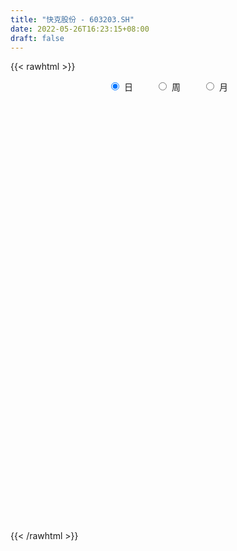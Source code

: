 ```yaml
---
title: "快克股份 - 603203.SH"
date: 2022-05-26T16:23:15+08:00
draft: false
---
```

{{< rawhtml >}}
    <div style="text-align: center">
        <label style="padding: 1rem;"><input style="margin-right: .5rem" type="radio" name="period" value="D" checked onclick="period_change(this)">日</label>
        <label style="padding: 1rem;"><input style="margin-right: .5rem" type="radio" name="period" value="W" onclick="period_change(this)">周</label>
        <label style="padding: 1rem;"><input style="margin-right: .5rem" type="radio" name="period" value="M" onclick="period_change(this)">月</label>
    </div>
    <div id="chart" style="height: 700px;"></div> 
    <script type="text/javascript">
        const D_v = [35646.74,43020.13,23420.1,25416.64,32325.96,25623.83,16822.57,18327.56,14186.04,28897.35,16927.37,15534.34,11411.3,11438.27,20160.03,19044.35,10037.14,8706.88,9158.81,7251.54,12017.68,9003.92,12038.17,9830.44,16644.86,25370.2,16771.26,28862.81,11285.28,10654.82,11119.4,11664.15,31816.64,10525.81,12949.03,12184.84,12290.04,13179.3,15357.59,25251.44,23745.34,18161.8,15719.0,20483.09,11659.14,8322.16,25629.11,24042.77,20054.89,21349.26,27657.7,32035.07,22853.81,30217.9,41169.56,35295.36,19237.62,26340.12,17100.67,16407.13,18158.69,20797.52,13387.69,13937.36,26143.95,37470.53,29410.81,28948.75,18085.44,32502.68,25505.9,18716.13,25332.1,24123.85,13142.41,115871.04,138246.2,103460.42,62777.71,59374.2,68111.28,52391.77,43114.08,42263.29,31091.36,77604.45,86319.01,60857.59,54800.92,39183.48,30981.26,34458.57,63558.51,24923.79,23673.96,16294.7,18698.24,22496.46,18358.97,12867.63,17794.6,20146.56,25937.37,15344.82,22709.04,36636.38,23441.31,27388.22,19571.7,23977.33,26022.12,25120.04,36138.27,28221.98,21222.6,23649.57,26184.56,22122.04,44903.65,31116.21,20866.33,34668.93,38426.16,23618.01,19358.83,22131.21,41211.58,52455.86,33115.12,34965.93,25469.37,30104.07,23796.64,17474.41,24275.39,32218.85,26181.44,27413.29,28900.23,18993.01,16970.96,20757.83,12941.46,20740.24,13978.63,12607.63,12367.12,11123.19,14092.93,9615.73,12983.84,12964.54,10480.08,11771.93,13923.99,12989.78,12627.1,16222.7,15870.19,8326.77,16225.6,8246.04,8082.19,13832.99,8526.2,8616.2,10765.18,12166.18,14912.08,20684.54,15714.82,12927.23,16395.46,17891.39,8708.45,8681.19,11723.99,6951.0,16018.22,16705.79,9576.2,7662.13,5921.34,8871.8,7030.69,6616.91,6265.11,6967.0,11492.74,11683.1,6490.18,8803.36,10441.26,10871.99,10652.16,6427.2,9845.83,7072.21,14748.91,14481.26,8380.24,7936.2,16247.45,14374.24,11096.86,7132.99,7730.6,5960.26,5523.4,5102.71,5727.56,10407.11,4992.56,7556.68,7305.0,7315.71,6856.2,9986.4,8026.52,10343.18,8393.02,5512.71,5936.52,8837.95,7529.8,6329.2,9113.56,6791.53,8368.66,12356.42,11005.23,9017.8,7879.81,19077.06,13953.19,8747.66,6254.52,7632.28,9273.6,5748.7,4805.8,8272.01,6096.06,5144.95,4940.26,5627.83,5494.73,6324.13,3821.0,5639.19]
const D_histogram = [0.0,0.1155035897,0.1383954439,0.0871614055,0.165206002,0.1991074482,0.205707226,0.1699314803,0.1361360006,0.2075405966,0.206949237,0.2476792774,0.2439751635,0.2791757266,0.1770734919,0.0838633564,0.0082160632,-0.0514425045,-0.0499653707,-0.0861016631,-0.1619299347,-0.2312335659,-0.2558668994,-0.2277358671,-0.1024585722,-0.049048393,0.017044994,-0.0191697915,-0.0869347482,-0.1490262424,-0.1963090009,-0.1988368539,-0.2748357577,-0.3042061222,-0.2861632155,-0.259756033,-0.2352803225,-0.2293546196,-0.204211113,-0.0574703266,0.1170805661,0.2147677053,0.2484568863,0.1988577562,0.1674868578,0.1302967173,0.2455505311,0.3399854256,0.3180050704,0.2802830616,0.2519020632,0.1217994439,0.1501859757,0.2160914598,0.3392181274,0.3722814196,0.3718400613,0.2564004861,0.155397834,0.1111423434,0.0311311907,-0.0824837948,-0.1574102918,-0.1948665799,-0.1458028256,-0.2847040898,-0.4498867145,-0.5471907911,-0.5643312546,-0.4103411072,-0.2915202231,-0.1709509802,-0.139456023,-0.0751413658,0.164173455,0.4064435593,0.7205405514,0.945401356,0.9044680835,0.8457197133,0.8784273909,0.7413794199,0.5768167378,0.4469926983,0.3332417914,0.4702558771,0.3426518275,0.0550984995,-0.2067167624,-0.4152296062,-0.5337841822,-0.5668252242,-0.6925773976,-0.7374422406,-0.832874948,-0.8273807847,-0.7806423947,-0.7157437271,-0.7050509839,-0.6334750756,-0.5158362623,-0.4285622524,-0.3128644499,-0.2044866292,-0.0822995737,0.0850830075,0.1607821405,0.2665785718,0.3059518931,0.2734895597,0.2417527854,0.2166888813,0.1289806927,0.0382209472,-0.0287209633,-0.0178092226,0.028604725,0.0711599408,0.1969719516,0.2268864592,0.2354522863,0.3145289888,0.3148756573,0.2664163808,0.2090830577,0.1493547959,0.2006824589,0.3025153314,0.337440537,0.3565473298,0.3779650808,0.2744026384,0.1911204931,0.1136308277,0.1252615348,0.0176337454,-0.0053405537,-0.1386887348,-0.2777511511,-0.3365291866,-0.3162493788,-0.356526333,-0.3814191579,-0.4174696131,-0.4525667196,-0.3974029234,-0.4006086227,-0.426554542,-0.4184725408,-0.3859796798,-0.3715571772,-0.3594355496,-0.3166634435,-0.2498188892,-0.1401884263,-0.0908546868,0.0057373541,0.1026226796,0.1484303255,0.1518257365,0.1868261965,0.190235891,0.1764236611,0.2102130913,0.197559414,0.1323966099,0.1280573681,0.1209334536,0.0164354801,-0.1353578743,-0.3123583505,-0.3541305399,-0.3540960747,-0.2721695675,-0.2338483675,-0.2134849994,-0.1181661355,-0.0399444942,0.0854546071,0.1615412697,0.1755596585,0.1769814481,0.1955570898,0.1979378881,0.1723613573,0.1442495178,0.1252661408,0.0744233421,0.1056628683,0.0869159953,0.0797429168,0.0844855793,0.068814024,0.0129321482,-0.0544038294,-0.1029289732,-0.1987886205,-0.2505535167,-0.3511680935,-0.4169755107,-0.4087031218,-0.4294441007,-0.5435234033,-0.5723165331,-0.4835751761,-0.4261853682,-0.3490017284,-0.2811694691,-0.2265807474,-0.1998687954,-0.1941269124,-0.1669256684,-0.1553993615,-0.1054464186,-0.0542083391,0.0003782192,0.0101669715,-0.0418441736,-0.0767997545,-0.1379865417,-0.1195569165,-0.093400365,-0.0450518946,0.0396631053,0.0877574498,0.096137589,0.131935877,0.0997790524,0.0405274631,-0.1354393426,-0.2544124358,-0.2268235586,-0.0432077384,0.0570062657,0.1965651638,0.2892030956,0.3558509617,0.4312600361,0.4912700528,0.5150265283,0.5187461961,0.5359714579,0.5295428984,0.5016750524,0.4555815235,0.4090150758,0.3611083672,0.2585285513,0.2011355223,0.1624895486]
const D_fast = [0.0,0.1443794872,0.2018702024,0.1724265154,0.2917726123,0.3754509205,0.4334775048,0.4401846292,0.4404231497,0.5637128948,0.6148588445,0.7175087042,0.7747983812,0.8797928759,0.8219590142,0.7497147178,0.6761214404,0.6036022466,0.5925880377,0.5349263295,0.4186155743,0.2915035516,0.2029034933,0.1741005588,0.2737632106,0.3149112916,0.3852659271,0.3442586937,0.25476005,0.1554119952,0.0590519865,0.00681492,-0.1378929232,-0.2433148183,-0.2968127154,-0.3353445412,-0.3696889113,-0.4211018633,-0.4470111349,-0.3146379303,-0.1108168961,0.0405621695,0.1363655721,0.1364808811,0.1469816971,0.142365736,0.3190071825,0.4984384334,0.5559593459,0.5883081024,0.6229026198,0.5232498615,0.5891828872,0.7091112362,0.9170424358,1.0431760829,1.1356947399,1.0843552861,1.0222020926,1.0057321878,0.9335038329,0.7992678986,0.6849888287,0.5988158956,0.6114289435,0.4013516568,0.1236973536,-0.1104044208,-0.268627698,-0.2172228274,-0.1712819991,-0.0934505012,-0.0968195498,-0.0512902341,0.2290679504,0.5729489446,1.0671810745,1.5283922182,1.7135759665,1.8662575246,2.1185720499,2.1668689339,2.1465104363,2.1284345714,2.0979941124,2.3525721674,2.3106310746,2.0368523715,1.723357919,1.4110376736,1.159037052,0.9842897041,0.6853931812,0.4561677781,0.1525163337,-0.0488346992,-0.1972569078,-0.3112941721,-0.4768641749,-0.5636570355,-0.5749772877,-0.594843841,-0.5573621509,-0.5001059875,-0.3984938254,-0.2098404924,-0.0939458242,0.0784952501,0.1943565447,0.2302666012,0.2589680233,0.2880763394,0.232613324,0.1514088154,0.077286664,0.083746099,0.1373112279,0.1976564289,0.3727114276,0.4593475499,0.5267764486,0.6844853983,0.7635509812,0.7816957998,0.7766332413,0.7542436784,0.8557419561,1.0332036614,1.1524890013,1.2607326266,1.3766416478,1.341679865,1.306177843,1.2570958845,1.3000419753,1.1968226223,1.1725131847,1.0044928199,0.7959926158,0.6530822837,0.5942997468,0.4648912093,0.344643595,0.2042257365,0.0559869501,0.0118000154,-0.0915578395,-0.2241423944,-0.3206785283,-0.3846805873,-0.463147379,-0.5408846388,-0.5772783935,-0.5728885615,-0.4983052053,-0.4716851375,-0.373658758,-0.2511177626,-0.1682025353,-0.1268506901,-0.0451436811,0.0058249862,0.0361186715,0.1224613746,0.1591975508,0.1271338992,0.1548089994,0.1779184483,0.0775293448,-0.1081034781,-0.363193542,-0.4934983664,-0.5819879198,-0.5681038045,-0.5882446964,-0.6212525781,-0.5554752481,-0.4872397303,-0.3404769773,-0.2240049973,-0.1660966939,-0.1204295422,-0.0529646281,-0.0010993577,0.0164144508,0.0243649907,0.036698149,0.0044611857,0.062116429,0.0650985548,0.0778612055,0.1037252628,0.1052572135,0.0526083748,-0.0283285601,-0.1025859472,-0.2481427496,-0.3625460251,-0.5509526252,-0.7210039201,-0.8149073117,-0.9430093157,-1.1929694692,-1.3648417322,-1.3969941692,-1.4461507034,-1.4562174957,-1.4586776037,-1.4607340689,-1.4839893157,-1.5267791608,-1.5413093339,-1.5686328674,-1.5450415291,-1.5073555344,-1.4526744213,-1.4403439262,-1.5028161146,-1.5569716341,-1.6526550568,-1.6641146607,-1.6613082005,-1.6242227037,-1.5295919275,-1.4595582205,-1.427143684,-1.3583614269,-1.3655734883,-1.4146932118,-1.6245198532,-1.8070960553,-1.8362130678,-1.6633991822,-1.5489336116,-1.3602334226,-1.1952947169,-1.0396841103,-0.856460027,-0.673632497,-0.5211193895,-0.3877131726,-0.2364950463,-0.1105378813,-0.0129869642,0.0548148878,0.1105022091,0.1528725923,0.1149249142,0.1078157658,0.1097921792]
const D_slow = [0.0,0.0288758974,0.0634747584,0.0852651098,0.1265666103,0.1763434723,0.2277702788,0.2702531489,0.3042871491,0.3561722982,0.4079096075,0.4698294268,0.5308232177,0.6006171494,0.6448855223,0.6658513614,0.6679053772,0.6550447511,0.6425534084,0.6210279926,0.580545509,0.5227371175,0.4587703927,0.4018364259,0.3762217828,0.3639596846,0.3682209331,0.3634284852,0.3416947982,0.3044382376,0.2553609873,0.2056517739,0.1369428345,0.0608913039,-0.0106495,-0.0755885082,-0.1344085888,-0.1917472437,-0.242800022,-0.2571676036,-0.2278974621,-0.1742055358,-0.1120913142,-0.0623768752,-0.0205051607,0.0120690186,0.0734566514,0.1584530078,0.2379542754,0.3080250408,0.3710005566,0.4014504176,0.4389969115,0.4930197765,0.5778243083,0.6708946632,0.7638546786,0.8279548001,0.8668042586,0.8945898444,0.9023726421,0.8817516934,0.8423991205,0.7936824755,0.7572317691,0.6860557466,0.573584068,0.4367863702,0.2957035566,0.1931182798,0.120238224,0.077500479,0.0426364732,0.0238511317,0.0648944955,0.1665053853,0.3466405231,0.5829908622,0.809107883,1.0205378113,1.2401446591,1.425489514,1.5696936985,1.6814418731,1.7647523209,1.8823162902,1.9679792471,1.981753872,1.9300746814,1.8262672798,1.6928212343,1.5511149282,1.3779705788,1.1936100187,0.9853912817,0.7785460855,0.5833854869,0.4044495551,0.2281868091,0.0698180402,-0.0591410254,-0.1662815885,-0.244497701,-0.2956193583,-0.3161942517,-0.2949234998,-0.2547279647,-0.1880833217,-0.1115953485,-0.0432229585,0.0172152378,0.0713874582,0.1036326313,0.1131878681,0.1060076273,0.1015553216,0.1087065029,0.1264964881,0.175739476,0.2324610908,0.2913241624,0.3699564096,0.4486753239,0.5152794191,0.5675501835,0.6048888825,0.6550594972,0.73068833,0.8150484643,0.9041852968,0.998676567,1.0672772266,1.1150573499,1.1434650568,1.1747804405,1.1791888769,1.1778537384,1.1431815547,1.0737437669,0.9896114703,0.9105491256,0.8214175423,0.7260627529,0.6216953496,0.5085536697,0.4092029388,0.3090507832,0.2024121477,0.0977940125,0.0012990925,-0.0915902018,-0.1814490892,-0.2606149501,-0.3230696724,-0.3581167789,-0.3808304506,-0.3793961121,-0.3537404422,-0.3166328608,-0.2786764267,-0.2319698776,-0.1844109048,-0.1403049895,-0.0877517167,-0.0383618632,-0.0052627107,0.0267516313,0.0569849947,0.0610938647,0.0272543961,-0.0508351915,-0.1393678265,-0.2278918451,-0.295934237,-0.3543963289,-0.4077675787,-0.4373091126,-0.4472952362,-0.4259315844,-0.385546267,-0.3416563523,-0.2974109903,-0.2485217179,-0.1990372459,-0.1559469065,-0.1198845271,-0.0885679919,-0.0699621563,-0.0435464393,-0.0218174405,-0.0018817113,0.0192396835,0.0364431895,0.0396762266,0.0260752692,0.000343026,-0.0493541292,-0.1119925083,-0.1997845317,-0.3040284094,-0.4062041898,-0.513565215,-0.6494460659,-0.7925251991,-0.9134189931,-1.0199653352,-1.1072157673,-1.1775081346,-1.2341533215,-1.2841205203,-1.3326522484,-1.3743836655,-1.4132335059,-1.4395951105,-1.4531471953,-1.4530526405,-1.4505108976,-1.460971941,-1.4801718796,-1.5146685151,-1.5445577442,-1.5679078355,-1.5791708091,-1.5692550328,-1.5473156703,-1.5232812731,-1.4902973038,-1.4653525407,-1.4552206749,-1.4890805106,-1.5526836195,-1.6093895092,-1.6201914438,-1.6059398773,-1.5567985864,-1.4844978125,-1.3955350721,-1.2877200631,-1.1649025498,-1.0361459178,-0.9064593687,-0.7724665043,-0.6400807797,-0.5146620166,-0.4007666357,-0.2985128667,-0.2082357749,-0.1436036371,-0.0933197565,-0.0526973694]
const D_data = [['2021-05-17', 25.2736, 26.7411, 25.1106, 26.8716],['2021-05-18', 26.5617, 28.551, 26.3335, 28.7141],['2021-05-19', 28.1271, 27.8743, 27.3933, 28.5347],['2021-05-20', 28.3554, 26.9694, 26.8145, 28.3554],['2021-05-21', 27.1895, 28.7793, 26.896, 28.9342],['2021-05-24', 29.3337, 28.6978, 28.5347, 29.9044],['2021-05-25', 28.4613, 28.657, 28.4613, 29.2685],['2021-05-26', 28.5347, 28.2331, 28.1352, 29.1462],['2021-05-27', 28.1271, 28.2331, 28.1271, 28.8608],['2021-05-28', 28.2494, 29.8392, 28.2494, 30.1082],['2021-05-31', 29.7495, 29.35, 28.8445, 29.7495],['2021-06-01', 29.4152, 30.2223, 29.1869, 30.3691],['2021-06-02', 30.3202, 30.0348, 29.5946, 30.7034],['2021-06-03', 29.9044, 30.899, 29.7169, 31.38],['2021-06-04', 30.9398, 29.2685, 29.2114, 30.9479],['2021-06-07', 29.3011, 29.0483, 28.7956, 30.3609],['2021-06-08', 28.9261, 28.9424, 28.8201, 29.8147],['2021-06-09', 28.8527, 28.8527, 28.4777, 29.4478],['2021-06-10', 28.7304, 29.5131, 28.5429, 29.6517],['2021-06-11', 29.3908, 28.9831, 28.8201, 29.9533],['2021-06-15', 28.8608, 28.1678, 27.7194, 28.9831],['2021-06-16', 28.1597, 27.7765, 27.5972, 28.7793],['2021-06-17', 28.0456, 27.9559, 27.32, 28.4532],['2021-06-18', 28.4124, 28.494, 27.483, 28.6652],['2021-06-21', 28.4043, 30.0511, 28.2901, 30.2468],['2021-06-22', 30.1408, 29.6272, 28.9587, 30.3365],['2021-06-23', 29.62, 30.15, 28.76, 30.37],['2021-06-24', 30.0, 29.0, 28.08, 30.0],['2021-06-25', 29.1, 28.33, 28.24, 29.2],['2021-06-28', 28.32, 28.0, 27.84, 28.64],['2021-06-29', 28.0, 27.79, 27.56, 28.59],['2021-06-30', 28.1, 28.09, 27.55, 28.39],['2021-07-01', 28.21, 26.79, 26.01, 28.21],['2021-07-02', 26.68, 26.87, 26.51, 27.07],['2021-07-05', 26.9, 27.2, 26.48, 27.63],['2021-07-06', 27.28, 27.2, 26.62, 27.57],['2021-07-07', 26.9, 27.1, 26.16, 27.37],['2021-07-08', 27.4, 26.74, 26.52, 27.47],['2021-07-09', 26.69, 26.86, 26.18, 27.0],['2021-07-12', 26.8, 28.71, 26.74, 28.94],['2021-07-13', 28.62, 29.92, 28.46, 30.14],['2021-07-14', 29.88, 29.8, 29.47, 30.66],['2021-07-15', 29.89, 29.52, 28.78, 29.96],['2021-07-16', 29.37, 28.6, 28.21, 29.37],['2021-07-19', 28.2, 28.75, 28.06, 29.03],['2021-07-20', 28.71, 28.61, 28.28, 28.97],['2021-07-21', 28.54, 30.89, 28.54, 31.25],['2021-07-22', 31.22, 31.45, 30.6, 32.27],['2021-07-23', 31.11, 30.48, 30.3, 31.38],['2021-07-26', 30.38, 30.4, 29.98, 31.39],['2021-07-27', 30.25, 30.6, 30.25, 31.96],['2021-07-28', 30.3, 29.1, 28.18, 30.5],['2021-07-29', 29.43, 30.98, 29.43, 31.29],['2021-07-30', 31.1, 31.92, 30.51, 32.0],['2021-08-02', 32.5, 33.45, 31.0, 33.56],['2021-08-03', 33.2, 33.12, 32.66, 34.69],['2021-08-04', 32.9, 33.19, 32.56, 33.63],['2021-08-05', 32.19, 31.8, 31.63, 32.68],['2021-08-06', 31.62, 31.68, 31.02, 32.39],['2021-08-09', 31.47, 32.23, 31.13, 32.75],['2021-08-10', 32.15, 31.63, 31.18, 32.69],['2021-08-11', 31.6, 30.79, 30.63, 31.68],['2021-08-12', 30.8, 30.79, 30.33, 31.21],['2021-08-13', 30.79, 30.93, 30.39, 31.35],['2021-08-16', 31.01, 32.02, 30.5, 32.88],['2021-08-17', 32.02, 29.35, 29.12, 32.08],['2021-08-18', 29.2, 27.99, 27.41, 29.6],['2021-08-19', 28.0, 27.8, 27.0, 28.36],['2021-08-20', 27.9, 28.1, 27.18, 28.3],['2021-08-23', 28.15, 30.26, 28.13, 30.26],['2021-08-24', 30.84, 30.3, 29.69, 31.38],['2021-08-25', 30.0, 30.8, 29.75, 30.86],['2021-08-26', 30.74, 29.98, 29.5, 30.95],['2021-08-27', 30.0, 30.57, 29.36, 30.69],['2021-08-30', 33.63, 33.63, 33.63, 33.63],['2021-08-31', 36.0, 35.22, 34.96, 36.99],['2021-09-01', 35.3, 38.12, 35.24, 38.74],['2021-09-02', 39.43, 39.2, 37.81, 39.99],['2021-09-03', 38.2, 37.21, 36.96, 39.15],['2021-09-06', 37.06, 37.55, 36.0, 38.26],['2021-09-07', 37.95, 39.48, 37.58, 39.68],['2021-09-08', 39.0, 37.91, 37.25, 39.69],['2021-09-09', 37.99, 37.49, 36.75, 38.75],['2021-09-10', 37.26, 37.77, 36.02, 38.38],['2021-09-13', 37.8, 37.87, 37.4, 39.22],['2021-09-14', 38.5, 41.66, 37.38, 41.66],['2021-09-15', 41.59, 38.97, 38.66, 41.59],['2021-09-16', 38.3, 36.28, 36.2, 39.47],['2021-09-17', 36.28, 35.33, 34.79, 37.35],['2021-09-22', 34.98, 34.74, 34.2, 35.5],['2021-09-23', 35.04, 34.85, 34.72, 35.95],['2021-09-24', 34.86, 35.3, 34.64, 35.86],['2021-09-27', 34.97, 33.41, 32.6, 35.59],['2021-09-28', 33.03, 33.57, 33.01, 34.5],['2021-09-29', 33.8, 32.08, 32.08, 33.8],['2021-09-30', 32.5, 32.56, 32.11, 32.83],['2021-10-08', 33.38, 32.67, 32.11, 33.38],['2021-10-11', 31.5, 32.67, 31.5, 33.45],['2021-10-12', 32.01, 31.67, 31.25, 32.77],['2021-10-13', 31.76, 32.14, 31.42, 32.28],['2021-10-14', 32.16, 32.77, 31.62, 33.25],['2021-10-15', 32.79, 32.55, 32.25, 33.9],['2021-10-18', 32.37, 33.13, 32.02, 33.59],['2021-10-19', 32.87, 33.4, 32.87, 33.7],['2021-10-20', 33.23, 34.04, 33.15, 34.3],['2021-10-21', 34.5, 35.35, 34.11, 35.94],['2021-10-22', 35.33, 34.92, 34.6, 35.48],['2021-10-25', 35.38, 35.93, 34.94, 36.47],['2021-10-26', 35.73, 35.7, 35.58, 36.69],['2021-10-27', 36.11, 35.04, 34.7, 36.5],['2021-10-28', 34.88, 35.08, 34.02, 35.89],['2021-10-29', 35.2, 35.2, 33.8, 35.63],['2021-11-01', 36.03, 34.26, 34.15, 36.45],['2021-11-02', 34.1, 33.82, 33.45, 35.08],['2021-11-03', 33.9, 33.71, 32.91, 34.68],['2021-11-04', 33.49, 34.53, 33.49, 34.76],['2021-11-05', 34.51, 35.15, 33.83, 35.88],['2021-11-08', 35.21, 35.4, 34.13, 35.6],['2021-11-09', 35.5, 37.03, 35.43, 37.78],['2021-11-10', 36.8, 36.45, 35.35, 37.0],['2021-11-11', 36.35, 36.51, 35.7, 36.76],['2021-11-12', 36.55, 37.9, 35.89, 38.0],['2021-11-15', 38.01, 37.44, 36.73, 38.45],['2021-11-16', 37.4, 37.0, 36.56, 37.73],['2021-11-17', 36.04, 36.87, 36.04, 37.18],['2021-11-18', 36.98, 36.75, 36.66, 37.8],['2021-11-19', 36.75, 38.35, 36.22, 38.6],['2021-11-22', 38.5, 39.7, 38.45, 40.88],['2021-11-23', 39.5, 39.6, 39.0, 40.5],['2021-11-24', 40.09, 39.95, 39.35, 41.38],['2021-11-25', 39.91, 40.52, 39.62, 41.19],['2021-11-26', 40.69, 39.14, 39.02, 40.69],['2021-11-29', 38.5, 39.23, 38.36, 39.73],['2021-11-30', 39.28, 39.15, 38.75, 39.89],['2021-12-01', 39.21, 40.35, 38.7, 40.42],['2021-12-02', 40.14, 38.82, 38.77, 40.3],['2021-12-03', 38.82, 39.7, 38.82, 40.12],['2021-12-06', 39.7, 38.0, 37.94, 39.75],['2021-12-07', 38.11, 37.18, 36.61, 38.98],['2021-12-08', 37.03, 37.55, 36.7, 37.8],['2021-12-09', 37.65, 38.31, 37.14, 38.49],['2021-12-10', 37.82, 37.35, 37.12, 38.1],['2021-12-13', 37.27, 37.18, 36.81, 37.98],['2021-12-14', 37.19, 36.65, 36.48, 37.48],['2021-12-15', 36.73, 36.2, 36.09, 37.08],['2021-12-16', 36.2, 37.11, 36.19, 37.21],['2021-12-17', 37.16, 36.25, 36.23, 37.16],['2021-12-20', 36.0, 35.59, 35.53, 36.56],['2021-12-21', 35.73, 35.65, 35.13, 35.99],['2021-12-22', 35.57, 35.75, 35.43, 36.2],['2021-12-23', 36.2, 35.34, 35.2, 36.2],['2021-12-24', 35.35, 35.07, 35.0, 36.35],['2021-12-27', 35.0, 35.3, 33.66, 35.43],['2021-12-28', 35.25, 35.63, 35.15, 35.88],['2021-12-29', 35.65, 36.44, 35.5, 36.65],['2021-12-30', 36.44, 35.97, 35.71, 36.5],['2021-12-31', 35.97, 36.87, 35.73, 37.25],['2022-01-04', 37.06, 37.39, 36.5, 37.5],['2022-01-05', 37.0, 37.19, 36.9, 37.81],['2022-01-06', 37.15, 36.87, 36.18, 37.35],['2022-01-07', 36.85, 37.47, 36.85, 37.95],['2022-01-10', 37.69, 37.3, 36.56, 37.72],['2022-01-11', 37.48, 37.18, 37.0, 37.69],['2022-01-12', 37.0, 37.97, 36.95, 38.14],['2022-01-13', 38.05, 37.6, 37.59, 38.25],['2022-01-14', 37.48, 36.86, 36.86, 37.82],['2022-01-17', 36.79, 37.54, 36.7, 37.94],['2022-01-18', 37.53, 37.58, 37.01, 38.01],['2022-01-19', 37.4, 36.12, 35.83, 37.57],['2022-01-20', 36.11, 34.79, 34.51, 36.95],['2022-01-21', 34.7, 33.4, 33.23, 34.94],['2022-01-24', 32.99, 34.22, 32.1, 34.4],['2022-01-25', 34.05, 34.32, 33.86, 34.99],['2022-01-26', 34.03, 35.28, 34.03, 35.96],['2022-01-27', 35.46, 34.81, 34.8, 35.53],['2022-01-28', 34.83, 34.51, 34.0, 35.18],['2022-02-07', 35.14, 35.57, 35.02, 36.12],['2022-02-08', 35.58, 35.7, 35.0, 35.77],['2022-02-09', 35.4, 36.8, 35.21, 37.1],['2022-02-10', 36.76, 36.77, 36.48, 37.69],['2022-02-11', 36.97, 36.32, 36.31, 36.98],['2022-02-14', 36.17, 36.3, 35.86, 36.75],['2022-02-15', 36.28, 36.68, 36.01, 36.83],['2022-02-16', 36.7, 36.66, 36.49, 37.45],['2022-02-17', 36.48, 36.37, 36.2, 36.99],['2022-02-18', 36.48, 36.3, 36.01, 36.55],['2022-02-21', 36.25, 36.38, 35.81, 36.47],['2022-02-22', 36.38, 35.86, 35.76, 36.38],['2022-02-23', 35.99, 36.9, 35.77, 37.33],['2022-02-24', 36.84, 36.38, 35.81, 37.4],['2022-02-25', 36.38, 36.52, 36.27, 36.9],['2022-02-28', 36.3, 36.73, 35.98, 36.88],['2022-03-01', 36.7, 36.51, 36.02, 36.97],['2022-03-02', 36.25, 35.85, 35.8, 36.56],['2022-03-03', 36.05, 35.36, 35.02, 36.25],['2022-03-04', 35.35, 35.22, 35.09, 35.56],['2022-03-07', 35.21, 34.11, 34.0, 35.21],['2022-03-08', 34.19, 34.07, 33.71, 34.62],['2022-03-09', 34.01, 32.78, 31.82, 34.47],['2022-03-10', 33.2, 32.42, 32.37, 33.65],['2022-03-11', 32.42, 32.81, 31.6, 32.93],['2022-03-14', 32.59, 32.01, 32.0, 32.65],['2022-03-15', 31.8, 30.0, 29.82, 31.8],['2022-03-16', 30.5, 30.13, 29.01, 30.8],['2022-03-17', 31.0, 31.22, 30.4, 31.63],['2022-03-18', 31.31, 30.72, 30.6, 31.32],['2022-03-21', 30.7, 30.87, 30.52, 31.16],['2022-03-22', 30.9, 30.73, 30.55, 31.11],['2022-03-23', 30.87, 30.52, 30.42, 30.89],['2022-03-24', 30.3, 30.04, 30.0, 30.67],['2022-03-25', 30.4, 29.52, 29.52, 30.4],['2022-03-28', 29.12, 29.54, 28.46, 29.54],['2022-03-29', 29.8, 29.12, 29.0, 29.8],['2022-03-30', 29.29, 29.46, 28.71, 29.49],['2022-03-31', 29.5, 29.48, 29.07, 30.25],['2022-04-01', 29.13, 29.58, 28.93, 29.8],['2022-04-06', 29.5, 28.99, 28.92, 29.71],['2022-04-07', 28.99, 27.88, 27.87, 29.17],['2022-04-08', 28.44, 27.6, 27.19, 28.44],['2022-04-11', 27.57, 26.71, 26.5, 27.7],['2022-04-12', 27.01, 27.27, 26.18, 27.36],['2022-04-13', 27.1, 27.18, 27.1, 27.79],['2022-04-14', 27.2, 27.38, 26.96, 27.51],['2022-04-15', 27.3, 27.97, 26.89, 28.05],['2022-04-18', 27.88, 27.7, 27.55, 28.28],['2022-04-19', 27.85, 27.21, 26.96, 27.85],['2022-04-20', 26.97, 27.55, 26.97, 28.15],['2022-04-21', 27.53, 26.59, 26.46, 27.56],['2022-04-22', 26.6, 25.85, 25.8, 26.7],['2022-04-25', 25.6, 23.5, 23.5, 25.83],['2022-04-26', 23.6, 23.04, 23.04, 24.19],['2022-04-27', 23.04, 24.21, 22.73, 24.28],['2022-04-28', 24.18, 26.4, 24.17, 26.4],['2022-04-29', 24.89, 25.9, 24.68, 25.9],['2022-05-05', 26.45, 26.92, 26.31, 27.44],['2022-05-06', 26.49, 26.94, 26.18, 27.08],['2022-05-09', 26.89, 27.1, 26.64, 27.2],['2022-05-10', 27.14, 27.72, 26.5, 27.88],['2022-05-11', 27.57, 28.09, 27.57, 28.49],['2022-05-12', 27.61, 28.11, 27.61, 28.18],['2022-05-13', 28.32, 28.21, 28.0, 28.48],['2022-05-16', 28.21, 28.74, 28.2, 28.97],['2022-05-17', 28.71, 28.8, 28.28, 28.88],['2022-05-18', 28.88, 28.77, 28.56, 28.99],['2022-05-19', 28.58, 28.66, 28.12, 28.8],['2022-05-20', 28.69, 28.7, 28.47, 29.01],['2022-05-23', 28.69, 28.7, 28.3, 28.77],['2022-05-24', 28.71, 27.83, 27.8, 29.36],['2022-05-25', 27.7, 28.13, 27.7, 28.32],['2022-05-26', 28.43, 28.24, 27.71, 28.5]]
const W_v = [58058.99,42001.15,29056.72,21939.1,17391.79,29557.53,37674.72,57035.38,34785.11,31753.1,27853.03,25641.57,43574.77,34435.85,29516.09,100275.66,72064.0,74240.91,44962.39,42503.16,40639.2,33930.96,40994.78,36347.12,24133.25,20258.36,19642.06,22608.49,19928.43,16826.11,6274.16,2379.79,16564.2,16483.33,47165.89,23892.71,19516.63,16109.63,17930.39,20194.87,15807.7,25485.15,16212.83,16213.94,16902.64,22604.31,12357.22,26690.68,17214.63,13695.31,15374.32,13688.74,13952.9,29698.6,22577.79,16561.11,8862.03,13332.81,25020.31,17829.01,10603.69,12376.59,5055.2,15700.43,17600.3,17060.48,24149.27,15082.18,19705.82,23209.31,21243.95,52521.93,22238.98,12917.62,16932.54,9177.69,18946.1,18066.44,19636.33,15570.71,28282.97,46789.23,53969.02,62274.31,55990.69,63891.77,40044.31,32993.75,30634.39,31914.39,22460.72,12739.58,39866.9,25858.4,19512.82,16137.84,14512.72,18220.32,22252.91,15132.23,29220.46,19275.63,15070.2,50197.4,21774.68,20447.93,19960.22,24146.72,27743.83,28381.83,56671.55,40005.29,35531.44,7171.42,18620.54,27327.12,22418.67,25955.1,23975.52,19838.69,18051.7,13436.09,120356.39,67581.87,54802.63,86896.83,72412.06,98080.95,61981.55,52091.99,115003.21,126538.08,79245.4,82454.44,63724.91,73503.85,63902.48,39266.18,39322.75,41251.72,48619.54,41596.46,33465.36,26747.54,43349.97,43704.58,36906.07,62218.35,45459.44,55095.91,34808.25,83569.1,119634.49,104664.63,73853.06,68835.32,51706.79,43525.48,94069.53,61708.56,64455.52,49810.17,46382.2,30128.96,14736.81,5589.71,33328.81,68190.19,61756.83,98589.59,92706.25,50354.4,124293.16,138200.59,75413.59,49983.54,57557.62,35118.14,50903.46,39080.81,30912.34,30635.55,32895.4,15627.75,13486.28,30532.14,22786.93,25976.3,16083.52,22502.69,28010.35,20752.93,31083.76,38909.32,65047.64,47834.83,84591.68,159829.57,103857.35,75471.31,54198.72,42890.21,98934.41,75780.82,65960.8,103360.67,89708.07,134113.74,139143.33,82688.39,140059.48,126180.66,433497.78,265254.62,310673.33,104623.31,128450.96,18698.24,91664.22,124068.92,122079.41,135416.98,153677.16,144745.79,176110.35,123946.73,113035.32,72635.08,60780.23,61792.88,56645.26,47303.62,74242.8,64603.72,60975.2,36102.87,42898.13,47195.97,54528.45,56787.74,30044.53,37577.06,24869.12,39023.38,38132.75,59336.32,22700.85,33714.9,30081.11,21279.05]
const W_histogram = [0.0,-0.155325812,-0.216679154,-0.2696545239,-0.3364509072,-0.3057758625,-0.2451300087,-0.1032446154,-0.0144729455,0.0305737116,0.0821912511,0.0916508373,0.1622991222,0.1452128941,0.1775069037,0.2491137253,0.3739630601,0.3373094738,0.3299591803,0.3107805177,0.3584689258,0.3301029569,0.1974684084,0.0652506502,-0.0579898426,-0.1349195226,-0.228840711,-0.2826498464,-0.4178550513,-0.5328964826,-0.5196090543,-0.473033342,-0.3748116582,-0.2306960595,-0.1163640189,-0.1616001867,-0.0721018251,0.0179162745,0.1000095774,0.0777138781,0.0579829918,-0.0490934196,-0.0951951722,-0.0907579695,-0.0736490517,-0.1616522351,-0.1900937145,-0.2439708262,-0.3731301133,-0.4199682712,-0.4678604314,-0.4292542909,-0.3660173908,-0.194511482,-0.1879472188,-0.138410838,-0.10396732,-0.057622653,0.0423017548,0.1169567964,0.1109474541,0.1084630391,0.1014467347,-0.0672815728,-0.217269295,-0.2508265947,-0.1677994826,-0.0992451018,0.0445240784,0.0891799928,0.1400006613,0.2391122275,0.242461101,0.2324633633,0.1972785408,0.210894001,0.2615474741,0.2964901237,0.3348792746,0.3639865068,0.4623888261,0.542962557,0.580409632,0.617597966,0.5671808675,0.5427086544,0.4795077707,0.4370552132,0.347169592,0.2651128191,0.1249006644,0.0312335784,-0.0640886567,-0.1843614696,-0.3135477245,-0.3638762357,-0.4066658034,-0.3809142079,-0.283123758,-0.2032719328,-0.1118701176,-0.0783156513,-0.0485206336,0.0415077446,0.0611862963,-0.0253395855,-0.0261327822,0.0387872171,0.0231364624,0.035738411,0.1112680181,0.1869076129,0.121884936,0.0544597792,0.0281870711,0.0104308499,-0.0325871466,-0.0942722363,-0.1425173746,-0.2053053226,-0.2228352526,-0.2054086502,-0.035857049,0.1355383013,0.254378437,0.4486401442,0.5668983703,0.6305446424,0.6784300113,0.607540584,0.6174056803,0.6728602721,0.7545165627,0.5527341204,0.4268970011,0.1864377065,-0.0346651712,-0.1947796821,-0.332106696,-0.4663084911,-0.5150466169,-0.5178484861,-0.4399238322,-0.3630297181,-0.2615797825,-0.2486142181,-0.2473281884,-0.1237568538,-0.1171995934,-0.0492718209,-0.0084341363,0.0789899716,0.2720202833,0.2343451559,0.214795583,0.1842506188,0.1349891896,0.0341261553,-0.0205117343,0.0170931067,0.0522253469,-0.0337305772,-0.0734217226,-0.145340031,-0.2271086157,-0.2301303967,-0.2148424288,-0.1238767398,-0.0586445228,0.0886362385,0.0952301755,0.1291085175,0.3268216194,0.3923882507,0.2402065056,0.1004901054,-0.1049645125,-0.2776505587,-0.4274005664,-0.5190932265,-0.5855738182,-0.6142653586,-0.6949332867,-0.6572003282,-0.5207642674,-0.4168731913,-0.3155085934,-0.2707891436,-0.2185582952,-0.2210910175,-0.1308762487,-0.0681297498,0.0158880565,0.0827856619,0.2393181714,0.3579503568,0.476488913,0.7702894095,0.9835313481,1.028799499,0.9822742401,0.8654151213,0.7293727162,0.5040680864,0.3260132038,0.2978453402,0.3733559854,0.4809611927,0.4947319238,0.415292536,0.147907919,0.1146361231,0.4957042496,0.7273551852,0.6601000145,0.5613179825,0.2737286159,0.0641308386,-0.1004200896,-0.0689756332,-0.0495551451,-0.0596359845,0.0911461512,0.1878614671,0.2668886026,0.3154000405,0.1558135184,-0.0464220352,-0.2697872613,-0.3038954447,-0.2934815303,-0.3322584116,-0.5809574402,-0.6552235467,-0.5700995732,-0.5050222774,-0.4394540229,-0.4730164857,-0.6367122683,-0.851519043,-1.0283621661,-1.0893858975,-1.2023224164,-1.1891646999,-1.2538589448,-1.222615783,-1.0669126555,-0.8242528756,-0.587710116,-0.4266886188]
const W_fast = [0.0,-0.194157265,-0.3096803955,-0.4300693963,-0.5809785064,-0.6267474274,-0.6273840757,-0.5113098363,-0.4261564028,-0.3734663178,-0.3013009655,-0.26892867,-0.1577056046,-0.1384886091,-0.0618178736,0.0720673793,0.2904074792,0.3380812613,0.4132207629,0.4717372297,0.6090428693,0.6632026396,0.5799351931,0.4640300976,0.3262921441,0.2156325834,0.0645012173,-0.0599703798,-0.2996393475,-0.5479048994,-0.6645197347,-0.7362023579,-0.7316835886,-0.6452420048,-0.560000969,-0.6456371834,-0.5741642781,-0.4796671098,-0.3725714126,-0.3754386423,-0.3806737808,-0.500023547,-0.5699240927,-0.5881763824,-0.5894797275,-0.7178959697,-0.7938608777,-0.9087306959,-1.1311725114,-1.283002737,-1.4478600052,-1.5165674374,-1.544834885,-1.4219568467,-1.4623793882,-1.4474457169,-1.4389940289,-1.4070550252,-1.2965551787,-1.1926609379,-1.1709334167,-1.1463020719,-1.1279566927,-1.3135053934,-1.5178104394,-1.6140743877,-1.5729971463,-1.5292540409,-1.3743538411,-1.3074029285,-1.2215820946,-1.0626924716,-0.9987283228,-0.9506102197,-0.936475407,-0.8701364466,-0.754096105,-0.6450309245,-0.5229219549,-0.402818096,-0.1888185701,0.0274957999,0.210045283,0.4016331085,0.4930112268,0.6042161774,0.6608922364,0.7277034822,0.724610259,0.7088316908,0.5998447023,0.5139860109,0.4026416115,0.2362784313,0.0287052453,-0.1125923249,-0.2570483435,-0.3265252999,-0.2995157895,-0.2704819475,-0.2070476617,-0.1930721082,-0.1754072489,-0.0750019346,-0.0400268088,-0.132887587,-0.1402139792,-0.0655971756,-0.0754638147,-0.0539272634,0.0494193482,0.1717858462,0.1372344034,0.0834241914,0.0641982511,0.0490497423,-0.0021150409,-0.0873681896,-0.1712426715,-0.2853569503,-0.3585956934,-0.3925212535,-0.2319339145,-0.0266539889,0.155780756,0.4622024992,0.7221853179,0.9434677506,1.1609606224,1.241956341,1.4061728575,1.6298425173,1.9001279485,1.8365290363,1.8174161673,1.6235662994,1.3937971288,1.1849876974,0.9646340096,0.7138550916,0.5363553116,0.4040913208,0.3720350167,0.3581717013,0.3942266913,0.3450387011,0.2844926838,0.3771248049,0.3543821669,0.4099919842,0.4487211348,0.5558927355,0.816928118,0.8378392796,0.8719886024,0.887506293,0.8719921611,0.7796606657,0.7198948425,0.7617729601,0.8099615371,0.7155729687,0.6575263927,0.5492730765,0.4107273379,0.3501729577,0.3117503184,0.3717468224,0.4223179088,0.5917577296,0.6221592106,0.6883146819,0.9677331886,1.1313968827,1.039266764,0.9246728902,0.6929771441,0.4508784583,0.1942783089,-0.0271876579,-0.2400617041,-0.4223195841,-0.6767208339,-0.8032879574,-0.7970429635,-0.7973701852,-0.7748827357,-0.7978605717,-0.8002692972,-0.8580747738,-0.8005790672,-0.7548650057,-0.6668751854,-0.5792811645,-0.3629191121,-0.1547993375,0.082861447,0.5692342958,1.0283590714,1.3308270971,1.5298703982,1.6293650597,1.6756658337,1.5763782255,1.4798266439,1.5261201153,1.6949697569,1.9228152623,2.0602689744,2.0846527206,1.8542450833,1.8496323182,2.3546265071,2.768116239,2.8658860719,2.9074335356,2.6882763229,2.4947112552,2.3050553047,2.3192558528,2.3262875546,2.3012977191,2.4748663926,2.6185470753,2.7642963614,2.8916578094,2.7710246669,2.5571836046,2.2663715631,2.1562895185,2.0933330503,1.9714915661,1.5775531774,1.3394811843,1.2820802645,1.220901991,1.1766067397,1.0247901556,0.7019163058,0.2742297704,-0.1597038943,-0.4930741,-0.906591223,-1.1907246815,-1.5688836626,-1.8432944465,-1.9543194829,-1.9177229219,-1.8281076913,-1.7737583488]
const W_slow = [0.0,-0.038831453,-0.0930012415,-0.1604148725,-0.2445275992,-0.3209715649,-0.382254067,-0.4080652209,-0.4116834573,-0.4040400294,-0.3834922166,-0.3605795073,-0.3200047268,-0.2837015032,-0.2393247773,-0.177046346,-0.0835555809,0.0007717875,0.0832615826,0.160956712,0.2505739435,0.3330996827,0.3824667848,0.3987794473,0.3842819867,0.350552106,0.2933419283,0.2226794667,0.1182157038,-0.0150084168,-0.1449106804,-0.2631690159,-0.3568719304,-0.4145459453,-0.44363695,-0.4840369967,-0.502062453,-0.4975833844,-0.47258099,-0.4531525205,-0.4386567725,-0.4509301274,-0.4747289205,-0.4974184129,-0.5158306758,-0.5562437346,-0.6037671632,-0.6647598697,-0.7580423981,-0.8630344659,-0.9799995737,-1.0873131465,-1.1788174942,-1.2274453647,-1.2744321694,-1.3090348789,-1.3350267089,-1.3494323722,-1.3388569335,-1.3096177344,-1.2818808708,-1.254765111,-1.2294034274,-1.2462238206,-1.3005411443,-1.363247793,-1.4051976637,-1.4300089391,-1.4188779195,-1.3965829213,-1.361582756,-1.3018046991,-1.2411894238,-1.183073583,-1.1337539478,-1.0810304476,-1.0156435791,-0.9415210481,-0.8578012295,-0.7668046028,-0.6512073963,-0.515466757,-0.370364349,-0.2159648575,-0.0741696406,0.061507523,0.1813844657,0.290648269,0.377440667,0.4437188717,0.4749440378,0.4827524324,0.4667302683,0.4206399009,0.3422529697,0.2512839108,0.14961746,0.054388908,-0.0163920315,-0.0672100147,-0.0951775441,-0.1147564569,-0.1268866153,-0.1165096792,-0.1012131051,-0.1075480015,-0.114081197,-0.1043843927,-0.0986002771,-0.0896656744,-0.0618486699,-0.0151217667,0.0153494673,0.0289644122,0.0360111799,0.0386188924,0.0304721058,0.0069040467,-0.028725297,-0.0800516276,-0.1357604408,-0.1871126033,-0.1960768656,-0.1621922902,-0.098597681,0.0135623551,0.1552869476,0.3129231082,0.4825306111,0.6344157571,0.7887671771,0.9569822452,1.1456113858,1.2837949159,1.3905191662,1.4371285928,1.4284623,1.3797673795,1.2967407055,1.1801635827,1.0514019285,0.921939807,0.8119588489,0.7212014194,0.6558064738,0.5936529192,0.5318208722,0.5008816587,0.4715817603,0.4592638051,0.457155271,0.4769027639,0.5449078348,0.6034941237,0.6571930195,0.7032556742,0.7370029716,0.7455345104,0.7404065768,0.7446798535,0.7577361902,0.7493035459,0.7309481152,0.6946131075,0.6378359536,0.5803033544,0.5265927472,0.4956235622,0.4809624315,0.5031214912,0.5269290351,0.5592061644,0.6409115693,0.7390086319,0.7990602584,0.8241827847,0.7979416566,0.7285290169,0.6216788753,0.4919055687,0.3455121141,0.1919457745,0.0182124528,-0.1460876292,-0.2762786961,-0.3804969939,-0.4593741423,-0.5270714282,-0.581711002,-0.6369837563,-0.6697028185,-0.6867352559,-0.6827632418,-0.6620668264,-0.6022372835,-0.5127496943,-0.3936274661,-0.2010551137,0.0448277233,0.3020275981,0.5475961581,0.7639499384,0.9462931175,1.0723101391,1.1538134401,1.2282747751,1.3216137715,1.4418540696,1.5655370506,1.6693601846,1.7063371643,1.7349961951,1.8589222575,2.0407610538,2.2057860574,2.346115553,2.414547707,2.4305804167,2.4054753943,2.388231486,2.3758426997,2.3609337036,2.3837202414,2.4306856082,2.4974077588,2.5762577689,2.6152111485,2.6036056397,2.5361588244,2.4601849632,2.3868145806,2.3037499777,2.1585106177,1.994704731,1.8521798377,1.7259242683,1.6160607626,1.4978066412,1.3386285741,1.1257488134,0.8686582719,0.5963117975,0.2957311934,-0.0015599816,-0.3150247178,-0.6206786635,-0.8874068274,-1.0934700463,-1.2403975753,-1.34706973]
const W_data = [['2017-07-14', 24.8908, 24.733, 23.9986, 25.7344],['2017-07-21', 24.5023, 22.2991, 21.9714, 24.5023],['2017-07-28', 22.0139, 22.7301, 22.0139, 23.4827],['2017-08-04', 22.7301, 22.3113, 22.1595, 23.1671],['2017-08-11', 22.4752, 21.5405, 21.4798, 22.5601],['2017-08-18', 21.5465, 22.3659, 21.5465, 22.5662],['2017-08-25', 22.4448, 22.7179, 22.0928, 22.8211],['2017-09-01', 22.7665, 24.0896, 22.7665, 24.2171],['2017-09-08', 24.0896, 23.944, 23.5494, 24.5691],['2017-09-15', 24.1564, 23.7073, 23.2156, 24.4659],['2017-09-22', 23.6648, 24.0411, 23.3795, 24.2778],['2017-09-29', 24.0411, 23.6951, 23.246, 24.5448],['2017-10-13', 24.0289, 24.733, 23.7983, 25.4188],['2017-10-20', 24.7573, 23.859, 23.3734, 25.3642],['2017-10-27', 23.9561, 24.6116, 23.3674, 24.7512],['2017-11-03', 24.5023, 25.5281, 23.9682, 27.8891],['2017-11-10', 25.5281, 26.9605, 25.0911, 27.1001],['2017-11-17', 26.918, 25.4552, 25.3703, 28.5264],['2017-11-24', 25.7284, 25.9772, 24.6784, 27.4157],['2017-12-01', 26.2503, 26.0318, 24.2778, 26.2807],['2017-12-08', 26.0683, 27.2457, 25.0789, 27.5917],['2017-12-15', 27.0394, 26.6631, 26.6327, 27.4824],['2017-12-22', 26.7359, 25.1821, 25.0, 26.7359],['2017-12-29', 25.1882, 24.6298, 23.9804, 25.2914],['2018-01-05', 24.6298, 24.1078, 23.9197, 24.7573],['2018-01-12', 24.2778, 24.12, 23.5373, 24.2778],['2018-01-19', 24.12, 23.3431, 22.7543, 24.2596],['2018-01-26', 23.0821, 23.2763, 22.3659, 23.774],['2018-02-02', 23.246, 21.4858, 20.6725, 23.3977],['2018-02-09', 21.1459, 20.6847, 20.0413, 21.4069],['2018-02-14', 20.9092, 21.5829, 20.8243, 21.7286],['2018-02-23', 21.7165, 21.7347, 21.4676, 21.8075],['2018-03-02', 21.8379, 22.3902, 21.7832, 23.0396],['2018-03-09', 22.4934, 23.3249, 22.372, 23.337],['2018-03-16', 23.6344, 23.4523, 23.3674, 25.6555],['2018-03-23', 23.6101, 21.4616, 21.1702, 23.9804],['2018-03-30', 21.067, 23.1064, 20.8546, 23.1246],['2018-04-04', 23.1124, 23.507, 22.9425, 23.9561],['2018-04-13', 23.2096, 23.8529, 22.8879, 24.1625],['2018-04-20', 23.9379, 22.7119, 22.5055, 24.1564],['2018-04-27', 22.4569, 22.6208, 22.2202, 23.5373],['2018-05-04', 20.9396, 21.1217, 20.3448, 21.3766],['2018-05-11', 21.5465, 21.3462, 21.2613, 21.9714],['2018-05-18', 21.3462, 21.7225, 20.9578, 21.7893],['2018-05-25', 21.7893, 21.8014, 21.6194, 22.1717],['2018-06-01', 21.85, 20.1202, 19.926, 21.8682],['2018-06-08', 20.1991, 20.3266, 20.0838, 20.7575],['2018-06-15', 20.3326, 19.5193, 19.4586, 21.0913],['2018-06-22', 19.4162, 17.7292, 16.8108, 19.4162],['2018-06-29', 17.5774, 17.849, 17.25, 17.9927],['2018-07-06', 17.7851, 17.0903, 16.8986, 18.0965],['2018-07-13', 17.1302, 17.6413, 16.7868, 17.9927],['2018-07-20', 17.6413, 17.7451, 17.1701, 18.0247],['2018-07-27', 17.5694, 19.3424, 17.5295, 19.7177],['2018-08-03', 18.8472, 17.4257, 17.1701, 19.3743],['2018-08-10', 17.0903, 17.801, 16.9545, 17.9688],['2018-08-17', 17.7851, 17.5535, 17.25, 18.1684],['2018-08-24', 17.3299, 17.6653, 16.9385, 19.0868],['2018-08-31', 17.6733, 18.5358, 17.6653, 19.0549],['2018-09-07', 18.6556, 18.5677, 18.0726, 18.9271],['2018-09-14', 18.5677, 17.6493, 17.25, 18.6715],['2018-09-21', 17.6493, 17.5774, 17.0503, 17.7292],['2018-09-28', 17.5694, 17.4017, 17.25, 17.8569],['2018-10-12', 17.0663, 14.7344, 14.2153, 17.3059],['2018-10-19', 14.7743, 13.808, 13.2889, 14.8941],['2018-10-26', 13.9597, 14.391, 13.6962, 15.1736],['2018-11-02', 14.1354, 15.6208, 13.9358, 15.8125],['2018-11-09', 15.6688, 15.541, 15.3333, 15.9323],['2018-11-16', 15.517, 16.8347, 15.3333, 16.8587],['2018-11-23', 16.651, 15.9563, 15.8125, 17.1701],['2018-11-30', 15.6528, 16.1878, 15.3733, 16.4115],['2018-12-07', 16.6111, 17.1622, 16.3715, 17.809],['2018-12-14', 16.9465, 16.2517, 16.0281, 16.9465],['2018-12-21', 16.2597, 16.084, 15.8844, 16.9066],['2018-12-28', 15.7806, 15.6528, 15.517, 16.2997],['2019-01-04', 15.7326, 16.2118, 15.1177, 16.2198],['2019-01-11', 16.3635, 16.8906, 16.2198, 16.9545],['2019-01-18', 17.0104, 17.0104, 16.5312, 17.3299],['2019-01-25', 17.1142, 17.3778, 16.8347, 17.7132],['2019-02-01', 17.6094, 17.6094, 16.9306, 18.0247],['2019-02-15', 17.7052, 19.0549, 17.5694, 19.6299],['2019-02-22', 19.1667, 19.6378, 19.0628, 20.6441],['2019-03-01', 19.9253, 19.8056, 19.5021, 20.3247],['2019-03-08', 19.8056, 20.4444, 19.6538, 21.283],['2019-03-15', 20.2288, 19.7656, 19.2785, 20.9955],['2019-03-22', 19.7576, 20.3326, 19.566, 22.0736],['2019-03-29', 20.2767, 20.0372, 19.3344, 20.4924],['2019-04-04', 20.141, 20.4125, 20.0931, 20.7479],['2019-04-12', 20.4604, 19.8215, 19.4062, 20.6441],['2019-04-19', 19.9812, 19.7576, 18.8312, 20.2688],['2019-04-26', 19.7417, 18.6476, 18.5278, 19.8295],['2019-04-30', 18.6076, 18.7274, 18.4319, 18.8632],['2019-05-10', 18.384, 18.2483, 16.7948, 18.4878],['2019-05-17', 17.8569, 17.3139, 16.7868, 18.0326],['2019-05-24', 17.1701, 16.3795, 16.3556, 17.4017],['2019-05-31', 16.3795, 16.651, 16.3795, 17.1542],['2019-06-06', 16.659, 16.2118, 15.9882, 17.0264],['2019-06-14', 16.1639, 16.7229, 16.0681, 17.2021],['2019-06-21', 16.8427, 17.6972, 16.5312, 17.9368],['2019-06-28', 17.7052, 17.7531, 17.234, 17.9208],['2019-07-05', 18.0486, 18.2245, 17.841, 19.3184],['2019-07-12', 18.2488, 17.7471, 17.3829, 18.3054],['2019-07-19', 17.9332, 17.8037, 17.5286, 18.2569],['2019-07-26', 17.8765, 18.8638, 17.1644, 19.2199],['2019-08-02', 18.6939, 18.3054, 18.1031, 18.9852],['2019-08-09', 18.1274, 16.7921, 16.5089, 18.2812],['2019-08-16', 17.132, 17.5933, 16.6384, 17.8765],['2019-08-23', 17.8037, 18.5806, 17.6742, 18.7586],['2019-08-30', 18.1598, 17.7147, 17.4395, 18.8719],['2019-09-06', 17.6742, 18.0708, 17.4962, 18.3621],['2019-09-12', 18.2245, 19.1471, 18.1436, 19.8269],['2019-09-20', 19.1714, 19.6731, 18.9205, 19.7378],['2019-09-27', 19.6731, 18.0627, 17.8604, 19.6731],['2019-09-30', 18.2569, 17.7471, 17.6419, 18.2569],['2019-10-11', 17.7471, 18.0465, 17.0996, 18.1598],['2019-10-18', 18.2083, 18.0546, 17.5528, 18.5159],['2019-10-25', 17.8199, 17.569, 17.0754, 17.8846],['2019-11-01', 17.6985, 17.0025, 16.7517, 18.0303],['2019-11-08', 17.3262, 16.7759, 16.6707, 17.3991],['2019-11-15', 16.6707, 16.1447, 16.0314, 16.9783],['2019-11-22', 16.1366, 16.3066, 15.9667, 16.6465],['2019-11-29', 16.2499, 16.5494, 16.2176, 16.9783],['2019-12-06', 16.6869, 18.8396, 16.5898, 19.3656],['2019-12-13', 18.9367, 19.8026, 18.7424, 19.8269],['2019-12-20', 19.8673, 20.0696, 19.665, 20.8627],['2019-12-27', 20.0292, 22.1413, 19.4222, 22.8211],['2020-01-03', 21.85, 22.4569, 21.591, 22.7806],['2020-01-10', 22.4974, 22.7806, 21.8581, 23.7599],['2020-01-17', 22.6269, 23.4685, 22.4974, 23.7841],['2020-01-23', 23.5899, 22.5136, 22.2142, 24.4396],['2020-02-07', 20.2639, 23.9541, 20.2639, 24.0997],['2020-02-14', 23.9541, 25.346, 23.9541, 26.6813],['2020-02-21', 25.3541, 26.7703, 25.1761, 26.916],['2020-02-28', 26.8836, 23.5899, 23.0477, 27.4824],['2020-03-06', 23.5494, 24.2373, 23.3229, 25.0466],['2020-03-13', 23.9298, 22.2546, 20.5795, 24.2373],['2020-03-20', 22.4003, 21.5101, 19.9482, 22.4003],['2020-03-27', 21.0488, 21.3483, 20.1586, 21.9957],['2020-04-03', 21.0488, 20.8061, 19.924, 21.2754],['2020-04-10', 21.1864, 19.9644, 19.843, 21.591],['2020-04-17', 20.0373, 20.3043, 19.1147, 20.6361],['2020-04-24', 20.4338, 20.4662, 20.2396, 21.5506],['2020-04-30', 20.3124, 21.4211, 19.4708, 21.5263],['2020-05-08', 21.2673, 21.6153, 21.0407, 21.9147],['2020-05-15', 21.7529, 22.2546, 21.2269, 22.6188],['2020-05-22', 22.4003, 21.3402, 21.0407, 22.7806],['2020-05-29', 21.4373, 21.1136, 20.5956, 21.7853],['2020-06-05', 21.1621, 22.9101, 21.1621, 23.0882],['2020-06-12', 23.1448, 21.7691, 21.5263, 23.1448],['2020-06-19', 21.7367, 22.7402, 21.2835, 22.8859],['2020-06-24', 22.7726, 22.7381, 22.4327, 23.2905],['2020-07-03', 22.5017, 23.7653, 22.0288, 24.0262],['2020-07-10', 23.8061, 26.0644, 23.6512, 26.5781],['2020-07-17', 26.0644, 23.8795, 23.7409, 27.6705],['2020-07-24', 24.0262, 24.2219, 23.8876, 26.0726],['2020-07-31', 24.2545, 24.2056, 23.0561, 24.3768],['2020-08-07', 24.3687, 23.9855, 23.4718, 25.0942],['2020-08-14', 23.9529, 23.105, 22.5913, 24.4583],['2020-08-21', 23.2191, 23.374, 22.9501, 26.0318],['2020-08-28', 23.2843, 24.5888, 22.9093, 25.2002],['2020-09-04', 24.8578, 24.8904, 23.961, 25.5182],['2020-09-11', 24.8904, 23.3496, 22.9338, 25.5997],['2020-09-18', 23.4311, 23.6512, 22.3142, 23.8387],['2020-09-25', 23.7327, 22.9582, 22.7462, 23.8061],['2020-09-30', 22.9501, 22.3631, 22.3468, 23.3332],['2020-10-09', 22.4446, 23.0234, 22.4446, 23.0968],['2020-10-16', 23.0642, 23.1865, 22.9256, 23.9121],['2020-10-23', 23.2028, 24.3605, 23.1131, 24.9475],['2020-10-30', 24.2056, 24.4583, 23.9121, 25.4856],['2020-11-06', 24.4583, 26.146, 23.8469, 26.1704],['2020-11-13', 26.3987, 24.9475, 24.4583, 26.9857],['2020-11-20', 25.0046, 25.5671, 24.2871, 25.9095],['2020-11-27', 25.5916, 28.5184, 25.1676, 30.0022],['2020-12-04', 28.6407, 27.964, 26.8063, 30.5566],['2020-12-11', 27.7847, 25.3633, 24.8252, 28.4043],['2020-12-18', 25.3796, 24.9801, 24.972, 26.0074],['2020-12-25', 24.9475, 23.3332, 22.9664, 25.347],['2020-12-31', 23.3332, 22.6729, 22.4038, 23.3414],['2021-01-08', 22.8278, 21.8984, 21.2706, 23.7898],['2021-01-15', 21.8984, 21.6701, 20.3819, 21.9228],['2021-01-22', 21.6049, 21.1728, 20.9282, 22.1756],['2021-01-29', 21.2787, 20.9445, 20.6999, 21.9147],['2021-02-05', 20.9852, 19.4851, 19.0612, 21.1238],['2021-02-10', 19.3465, 20.3004, 19.3465, 20.7733],['2021-02-19', 20.4635, 21.507, 20.4635, 21.5233],['2021-02-26', 21.5641, 21.3277, 21.2787, 22.2897],['2021-03-05', 21.3603, 21.4989, 21.238, 21.988],['2021-03-12', 21.4092, 20.8793, 20.4309, 21.8902],['2021-03-19', 20.7896, 20.9608, 20.2189, 21.1809],['2021-03-26', 20.8793, 20.1455, 19.7949, 21.3277],['2021-04-02', 20.0966, 21.3114, 20.0884, 21.931],['2021-04-09', 21.401, 21.2054, 20.5695, 21.5233],['2021-04-16', 21.0994, 21.7516, 21.0994, 21.931],['2021-04-23', 21.7272, 21.8902, 21.1809, 22.7789],['2021-04-30', 21.9717, 23.6594, 21.3603, 24.4502],['2021-05-07', 23.4882, 24.0915, 22.8604, 24.1404],['2021-05-14', 24.0915, 25.0046, 22.7299, 25.1921],['2021-05-21', 25.2736, 28.7793, 25.1106, 28.9342],['2021-05-28', 29.3337, 29.8392, 28.1271, 30.1082],['2021-06-04', 29.7495, 29.2685, 28.8445, 31.38],['2021-06-11', 29.3011, 28.9831, 28.4777, 30.3609],['2021-06-18', 28.8608, 28.494, 27.32, 28.9831],['2021-06-25', 28.4043, 28.33, 28.08, 30.37],['2021-07-02', 28.32, 26.87, 26.01, 28.64],['2021-07-09', 26.9, 26.86, 26.16, 27.63],['2021-07-16', 26.8, 28.6, 26.74, 30.66],['2021-07-23', 28.2, 30.48, 28.06, 32.27],['2021-07-30', 30.38, 31.92, 28.18, 32.0],['2021-08-06', 32.5, 31.68, 31.0, 34.69],['2021-08-13', 31.47, 30.93, 30.33, 32.75],['2021-08-20', 31.01, 28.1, 27.0, 32.88],['2021-08-27', 28.15, 30.57, 28.13, 31.38],['2021-09-03', 33.63, 37.21, 33.63, 39.99],['2021-09-10', 37.06, 37.77, 36.0, 39.69],['2021-09-17', 37.8, 35.33, 34.79, 41.66],['2021-09-24', 34.98, 35.3, 34.2, 35.95],['2021-09-30', 34.97, 32.56, 32.08, 35.59],['2021-10-08', 33.38, 32.67, 32.11, 33.38],['2021-10-15', 31.5, 32.55, 31.25, 33.9],['2021-10-22', 32.37, 34.92, 32.02, 35.94],['2021-10-29', 35.38, 35.2, 33.8, 36.69],['2021-11-05', 36.03, 35.15, 32.91, 36.45],['2021-11-12', 35.21, 37.9, 34.13, 38.0],['2021-11-19', 38.01, 38.35, 36.04, 38.6],['2021-11-26', 38.5, 39.14, 38.45, 41.38],['2021-12-03', 38.5, 39.7, 38.36, 40.42],['2021-12-10', 39.7, 37.35, 36.61, 39.75],['2021-12-17', 37.27, 36.25, 36.09, 37.98],['2021-12-24', 36.0, 35.07, 35.0, 36.56],['2021-12-31', 35.0, 36.87, 33.66, 37.25],['2022-01-07', 37.06, 37.47, 36.18, 37.95],['2022-01-14', 37.69, 36.86, 36.56, 38.25],['2022-01-21', 36.79, 33.4, 33.23, 38.01],['2022-01-28', 32.99, 34.51, 32.1, 35.96],['2022-02-11', 35.14, 36.32, 35.0, 37.69],['2022-02-18', 36.17, 36.3, 35.86, 37.45],['2022-02-25', 36.25, 36.52, 35.76, 37.4],['2022-03-04', 36.3, 35.22, 35.02, 36.97],['2022-03-11', 35.21, 32.81, 31.6, 35.21],['2022-03-18', 32.59, 30.72, 29.01, 32.65],['2022-03-25', 30.7, 29.52, 29.52, 31.16],['2022-04-01', 29.12, 29.58, 28.46, 30.25],['2022-04-08', 29.5, 27.6, 27.19, 29.71],['2022-04-15', 27.57, 27.97, 26.18, 28.05],['2022-04-22', 27.88, 25.85, 25.8, 28.28],['2022-04-29', 25.6, 25.9, 22.73, 26.4],['2022-05-06', 26.45, 26.94, 26.18, 27.44],['2022-05-13', 26.89, 28.21, 26.5, 28.49],['2022-05-20', 28.21, 28.7, 28.12, 29.01],['2022-05-27', 28.69, 28.24, 27.7, 29.36]]
const M_v = [210120.3,589306.6499999999,227689.01,238947.26,387793.8999999999,128903.41,113116.84,103974.56,189632.49,152307.2,126452.63,137606.25,297149.1299999999,158729.51,92559.41,47697.78,115416.22,70042.59,93573.67,73803.04,80823.32,78245.29,45864.49,62743.23,91008.51,104611.07,77075.28,127827.01,227737.28,130742.83,101375.96,70118.18,127563.35,100273.72,167761.53,88857.41,80766.02,369467.55,244736.72,403241.1299999999,252359.6699999999,192293.58,150708.16,227013.09,421125.4599999998,269554.9,186969.12,168865.54,395695.05,326521.83,151532.16,92541.57,106074.7,165078.74,413040.8,288005.6500000001,435485.73,617085.3099999999,1113486.5499999998,356510.79,651221.3300000001,390919.19,242795.4,148779.56,210014.68,168677.28,107775.91]
const M_histogram = [0.0,-0.4650393162,-0.9831012385,-1.1043638244,-1.2123851094,-1.2209542407,-1.3258620922,-1.2885112665,-1.2143171849,-1.0027251577,-0.8211179883,-0.5342528881,-0.3048540293,-0.1611525748,-0.1457218144,-0.1182086074,-0.0385890126,0.00956436,-0.0838451234,-0.2648523781,-0.2717070809,-0.2540455056,-0.2728461394,-0.3745537745,-0.3314363291,-0.2897606337,-0.1185188109,0.1909772386,0.4252134041,0.4970939838,0.4133895301,0.4384575634,0.5149594694,0.5042559319,0.4987280719,0.4516971326,0.3873193391,0.7235874372,0.9234677668,1.0877703147,0.9599388025,0.8952195853,0.8001386668,0.8541058499,0.9034546328,0.9228881183,0.7435529085,0.7282905551,0.9081415443,0.6311552797,0.3113976967,0.1156417413,-0.062638219,0.0199059254,0.4301250728,0.5796688022,0.8814976267,1.2271209596,1.1989255625,1.2734069011,1.4890383814,1.3808584121,1.0671380035,0.9308872487,0.3065385678,-0.3574988849,-0.6329871683]
const M_fast = [0.0,-0.5812991453,-1.3451363771,-1.7424899192,-2.1536074815,-2.467415173,-2.9037885475,-3.1885655385,-3.4179507531,-3.4570400153,-3.480712343,-3.3274104648,-3.1742251134,-3.0708118025,-3.0918114957,-3.0938504406,-3.0238780989,-2.9733336364,-3.0877044006,-3.3349247498,-3.4097062228,-3.4555560239,-3.5425681926,-3.7379142713,-3.7776559082,-3.8084203712,-3.6668082511,-3.309567892,-2.9690283755,-2.7728742998,-2.753231371,-2.6185489468,-2.4133071734,-2.297946728,-2.1787925701,-2.1128992262,-2.080447185,-1.5632822275,-1.1325349562,-0.6962898296,-0.5841366412,-0.4250509621,-0.3200972139,-0.0526035683,0.2226088727,0.4727643878,0.4793174052,0.6461276905,1.0530140658,0.9338166211,0.6919084623,0.5250629422,0.3311234272,0.418644053,0.9363944686,1.2308553985,1.7530586297,2.4054622026,2.676998196,3.0698312599,3.6577223355,3.8947569693,3.8478210616,3.9442921189,3.3965780799,2.643165906,2.2094308306]
const M_slow = [0.0,-0.1162598291,-0.3620351387,-0.6381260948,-0.9412223721,-1.2464609323,-1.5779264553,-1.900054272,-2.2036335682,-2.4543148576,-2.6595943547,-2.7931575767,-2.8693710841,-2.9096592278,-2.9460896814,-2.9756418332,-2.9852890863,-2.9828979963,-3.0038592772,-3.0700723717,-3.1379991419,-3.2015105183,-3.2697220532,-3.3633604968,-3.4462195791,-3.5186597375,-3.5482894402,-3.5005451306,-3.3942417796,-3.2699682836,-3.1666209011,-3.0570065102,-2.9282666429,-2.8022026599,-2.6775206419,-2.5645963588,-2.467766524,-2.2868696647,-2.056002723,-1.7840601443,-1.5440754437,-1.3202705474,-1.1202358807,-0.9067094182,-0.68084576,-0.4501237305,-0.2642355033,-0.0821628646,0.1448725215,0.3026613414,0.3805107656,0.4094212009,0.3937616462,0.3987381275,0.5062693957,0.6511865963,0.871561003,1.1783412429,1.4780726335,1.7964243588,2.1686839541,2.5138985572,2.780683058,3.0134048702,3.0900395122,3.0006647909,2.8424179989]
const M_data = [['2016-11-30', 9.1667, 36.412, 9.1667, 41.7731],['2016-12-30', 36.7546, 29.125, 28.9398, 39.2963],['2017-01-26', 29.3426, 25.1759, 22.2546, 30.2222],['2017-02-28', 25.1852, 27.5046, 24.7176, 27.9491],['2017-03-31', 27.3148, 26.0046, 25.6991, 30.4676],['2017-04-28', 26.0648, 25.8009, 23.3796, 26.9815],['2017-05-31', 25.875, 23.0602, 22.2269, 26.0185],['2017-06-30', 22.8704, 23.3613, 21.9722, 24.0509],['2017-07-31', 23.2945, 22.8272, 21.9714, 26.0925],['2017-08-31', 22.9789, 24.1018, 21.4798, 24.1989],['2017-09-29', 24.2049, 23.6951, 23.2156, 24.5691],['2017-10-31', 24.0289, 25.3521, 23.3674, 25.4674],['2017-11-30', 25.3703, 25.2914, 24.2778, 28.5264],['2017-12-29', 25.1336, 24.6298, 23.9804, 27.5917],['2018-01-31', 24.6298, 22.9122, 22.3659, 24.7573],['2018-02-28', 22.8697, 22.6512, 20.0413, 23.0396],['2018-03-30', 22.3356, 23.1064, 20.8546, 25.6555],['2018-04-27', 23.1124, 22.6208, 22.2202, 24.1625],['2018-05-31', 20.9396, 20.2659, 19.926, 22.1717],['2018-06-29', 20.278, 17.849, 16.8108, 21.0913],['2018-07-31', 17.7851, 18.8632, 16.7868, 19.7177],['2018-08-31', 18.7194, 18.5358, 16.9385, 19.1507],['2018-09-28', 18.6556, 17.4017, 17.0503, 18.9271],['2018-10-31', 17.0663, 15.3014, 13.2889, 17.3059],['2018-11-30', 15.3174, 16.1878, 15.0378, 17.1701],['2018-12-28', 16.6111, 15.6528, 15.517, 17.809],['2019-01-31', 15.7326, 17.1861, 15.1177, 18.0247],['2019-02-28', 17.1142, 19.7497, 17.1142, 20.6441],['2019-03-29', 19.7497, 20.0372, 19.2785, 22.0736],['2019-04-30', 20.141, 18.7274, 18.4319, 20.7479],['2019-05-31', 18.384, 16.651, 16.3556, 18.4878],['2019-06-28', 16.659, 17.7531, 15.9882, 17.9368],['2019-07-31', 18.0486, 18.6291, 17.1644, 19.3184],['2019-08-30', 18.4997, 17.7147, 16.5089, 18.8719],['2019-09-30', 17.6742, 17.7471, 17.4962, 19.8269],['2019-10-31', 17.7471, 17.0916, 16.8488, 18.5159],['2019-11-29', 17.0187, 16.5494, 15.9667, 17.3991],['2019-12-31', 16.6869, 22.4165, 16.5898, 22.8211],['2020-01-23', 22.1818, 22.5136, 21.8581, 24.4396],['2020-02-28', 20.2639, 23.5899, 20.2639, 27.4824],['2020-03-31', 23.5494, 20.6118, 19.924, 25.0466],['2020-04-30', 20.5552, 21.4211, 19.1147, 21.591],['2020-05-29', 21.2673, 21.1136, 20.5956, 22.7806],['2020-06-30', 21.1621, 23.3903, 21.1621, 23.5452],['2020-07-31', 23.48, 24.2056, 23.0561, 27.6705],['2020-08-31', 24.3687, 24.6703, 22.5913, 26.0318],['2020-09-30', 24.5399, 22.3631, 22.3142, 25.5997],['2020-10-30', 22.4446, 24.4583, 22.4446, 25.4856],['2020-11-30', 24.4583, 28.0129, 23.8469, 30.0022],['2020-12-31', 27.7276, 22.6729, 22.4038, 30.5566],['2021-01-29', 22.8278, 20.9445, 20.3819, 23.7898],['2021-02-26', 20.9852, 21.3277, 19.0612, 22.2897],['2021-03-31', 21.3603, 20.6102, 19.7949, 21.988],['2021-04-30', 20.6102, 23.6594, 20.4635, 24.4502],['2021-05-31', 23.4882, 29.35, 22.7299, 30.1082],['2021-06-30', 29.4152, 28.09, 27.32, 31.38],['2021-07-30', 28.21, 31.92, 26.01, 32.27],['2021-08-31', 32.5, 35.22, 27.0, 36.99],['2021-09-30', 35.3, 32.56, 32.08, 41.66],['2021-10-29', 33.38, 35.2, 31.25, 36.69],['2021-11-30', 36.03, 39.15, 32.91, 41.38],['2021-12-31', 39.21, 36.87, 33.66, 40.42],['2022-01-28', 37.06, 34.51, 32.1, 38.25],['2022-02-28', 35.14, 36.73, 35.0, 37.69],['2022-03-31', 36.7, 29.48, 28.46, 36.97],['2022-04-29', 29.13, 25.9, 22.73, 29.8],['2022-05-31', 26.45, 28.24, 26.18, 29.36]]
        const D_a = [null,null,null,null,null,null,null,null,null,null,null,null,null,31.38,null,null,null,null,null,null,null,null,null,null,null,null,null,null,null,null,null,null,26.01,null,null,null,null,null,null,null,null,null,null,null,null,null,null,32.27,null,null,null,28.18,null,null,null,34.69,null,null,null,null,null,null,null,null,null,null,null,27.0,null,null,null,null,null,null,null,null,null,39.99,null,null,null,null,null,null,null,null,null,null,null,null,null,null,null,null,null,null,null,null,31.25,null,null,null,null,null,null,null,null,null,36.69,null,null,null,null,null,32.91,null,null,null,null,null,null,null,null,null,null,null,null,null,null,41.38,null,null,null,null,null,null,null,null,null,null,null,null,null,null,null,null,null,null,null,null,null,null,33.66,null,null,null,null,null,null,null,null,null,null,null,38.25,null,null,null,null,null,null,32.1,null,null,null,null,null,null,null,37.69,null,null,null,null,null,null,null,35.76,null,null,null,null,36.97,null,null,null,null,null,null,null,null,null,null,null,null,null,null,null,null,null,null,null,null,null,null,null,null,null,null,null,26.18,null,null,null,28.28,null,null,null,null,null,null,22.73,null,null,null,null,null,null,null,null,null,null,null,null,null,29.01,null,null,null,null]
const W_a = [null,null,null,null,21.4798,null,null,null,null,null,null,null,null,null,null,null,null,28.5264,null,null,null,null,null,null,null,null,null,null,null,20.0413,null,null,null,null,25.6555,null,null,null,null,null,null,null,null,null,null,null,null,null,null,null,null,16.7868,null,null,null,null,null,19.0868,null,null,null,null,null,null,13.2889,null,null,null,null,null,null,17.809,null,null,null,15.1177,null,null,null,null,null,null,null,null,null,22.0736,null,null,null,null,null,null,null,null,null,null,15.9882,null,null,null,null,null,null,null,18.9852,null,null,null,null,null,null,null,null,null,null,null,null,null,null,null,15.9667,null,null,null,null,null,null,null,null,null,null,null,null,27.4824,null,null,null,null,null,null,19.1147,null,null,null,null,null,null,null,null,null,null,null,null,27.6705,null,null,null,null,null,null,null,null,22.3142,null,null,null,null,null,null,null,null,null,null,30.5566,null,null,null,null,null,null,null,null,19.0612,null,null,null,null,null,null,null,null,null,null,null,null,null,null,null,null,31.38,null,null,null,26.01,null,null,null,null,null,null,null,null,null,null,41.66,null,null,null,null,null,null,32.91,null,null,null,null,null,null,null,null,null,38.25,null,null,null,null,null,null,null,null,null,null,null,null,null,22.73,null,null,null,null]
const M_a = [null,null,null,null,null,null,null,null,null,null,null,null,null,null,null,null,null,null,null,null,null,null,null,13.2889,null,null,null,null,22.0736,null,null,null,null,null,null,null,15.9667,null,null,null,null,null,null,null,null,null,null,null,null,null,null,null,null,null,null,null,null,null,41.66,null,null,null,null,null,null,null,null]
        const D_b = [[{ coord: ['2021-06-03', 31.38] }, { coord: ['2021-10-12', 28.18] }],[{ coord: ['2021-10-26', 36.69] }, { coord: ['2022-03-01', 33.66] }],[{ coord: ['2022-04-12', 28.28] }, { coord: ['2022-05-20', 26.18] }]]
const W_b = [[{ coord: ['2017-08-11', 25.6555] }, { coord: ['2018-03-16', 21.4798] }],[{ coord: ['2018-07-13', 17.809] }, { coord: ['2019-11-22', 16.7868] }],[{ coord: ['2020-02-28', 27.4824] }, { coord: ['2021-07-02', 22.3142] }],[{ coord: ['2021-09-17', 38.25] }, { coord: ['2022-04-29', 32.91] }]]
const M_b = [[{ coord: ['2018-10-31', 22.0736] }, { coord: ['2021-09-30', 15.9667] }]]
    </script>
{{< /rawhtml >}}